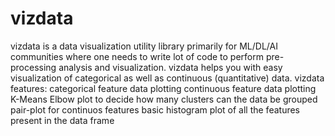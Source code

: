 # vizdata
vizdata is a data visualization utility library primarily for ML/DL/AI communities where one needs to write lot of code to perform pre-processing analysis and visualization.
vizdata helps you with easy visualization of categorical as well as continuous (quantitative) data. 
vizdata features:
  categorical feature data plotting
  continuous feature data plotting
  K-Means Elbow plot to decide how many clusters can the data be grouped
  pair-plot for continuos features
  basic histogram plot of all the features present in the data frame
